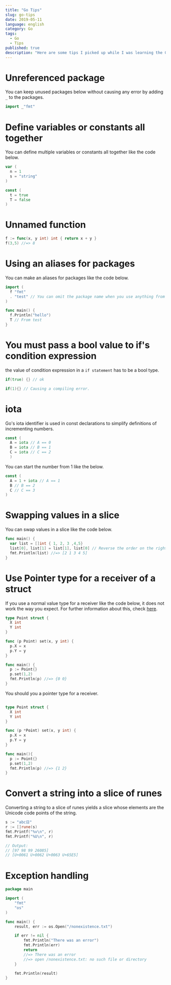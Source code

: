 ```yaml
---
title: "Go Tips"
slug: go-tips
date: 2019-05-11
language: english
category: Go
tags:
  - Go
  - Tips
published: true
description: "Here are some tips I picked up while I was learning the Go language."
---
```

# Unreferenced package

You can keep unused packages below without causing any error by adding `_` to the packages.

```go
import _"fmt"
```

# Define variables or constants all together

You can define multiple variables or constants all together like the code below.

```go
var (
  n = 1
  s = "string"
)

const (
  t = true
  T = false
)
```

# Unnamed function

```go
f := func(x, y int) int { return x + y }
f(3,5) //=> 8
```

# Using an aliases for packages

You can make an aliases for packages like the code below.

```go
import (
  f "fmt"
  . "test" // You can omit the package name when you use anything from this package.
)

func main() {
  f.Println("hello")
  T // From test
}
```

# You must pass a bool value to if's condition expression

the value of condition expression in a `if statement` has to be a bool type.

```go
if(true) {} // ok

if(1){} // Causing a compiling error.
```

# iota

Go's iota identifier is used in const declarations to simplify definitions of incrementing numbers.

```go
const (
  A = iota // A == 0
  B = iota // B == 1
  C = iota // C == 2
  )
```

You can start the number from 1 like the below.

```go
const (
  A = 1 + iota // A == 1
  B // B == 2
  C // C == 3
)
```

# Swapping values in a slice

You can swap values in a slice like the code below.

```go
func main() {
  var list = []int { 1, 2, 3 ,4,5}
  list[0], list[1] = list[1], list[0] // Reverse the order on the right side.
  fmt.Println(list) //=> [2 1 3 4 5]
}
```

# Use Pointer type for a receiver of a struct

If you use a normal value type for a receiver like the code below, it does not work the way you expect.
For further information about this, check [here](https://nathanleclaire.com/blog/2014/08/09/dont-get-bitten-by-pointer-vs-non-pointer-method-receivers-in-golang/).

```go
type Point struct {
  X int
  Y int
}

func (p Point) set(x, y int) {
  p.X = x
  p.Y = y
}

func main() {
  p := Point{}
  p.set(1,2)
  fmt.Println(p) //=> {0 0}
}
```

You should you a pointer type for a receiver.

```go

type Point struct {
  X int
  Y int
}

func (p *Point) set(x, y int) {
  p.X = x
  p.Y = y
}

func main(){
  p := Point{}
  p.set(1,2)
  fmt.Println(p) //=> {1 2}
}
```

# Convert a string into a slice of runes

Converting a string to a slice of runes yields a slice whose elements are the Unicode code points of the string.

```go
s := "abc日"
r := []rune(s)
fmt.Printf("%v\n", r)
fmt.Printf("%U\n", r)

// Output:
// [97 98 99 26085]
// [U+0061 U+0062 U+0063 U+65E5]
```

# Exception handling

```go
package main

import (
	"fmt"
	"os"
)

func main() {
	result, err := os.Open("/nonexistence.txt")

	if err != nil {
		fmt.Println("There was an error")
		fmt.Println(err)
		return
		//=> There was an error
		//=> open /nonexistence.txt: no such file or directory
	}

	fmt.Println(result)
}

```
